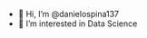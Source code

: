 - 👋 Hi, I’m @danielospina137
- 👀 I’m interested in Data Science 


<!---
danielospina137/danielospina137 is a ✨ special ✨ repository because its `README.md` (this file) appears on your GitHub profile.
You can click the Preview link to take a look at your changes.
--->
